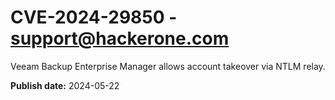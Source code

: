 # CVE-2024-29850 - support@hackerone.com

Veeam Backup Enterprise Manager allows account takeover via NTLM relay.

**Publish date:** 2024-05-22

